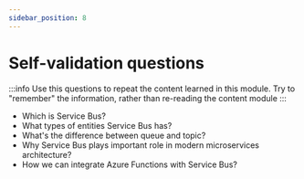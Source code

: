 ```yaml
---
sidebar_position: 8
---
```


# Self-validation questions

:::info
Use this questions to repeat the content learned in this module. Try to "remember" the information,
rather than re-reading the content module
:::

- Which is Service Bus?
- What types of entities Service Bus has?
- What's the difference between queue and topic?
- Why Service Bus plays important role in modern microservices architecture?
- How we can integrate Azure Functions with Service Bus?
